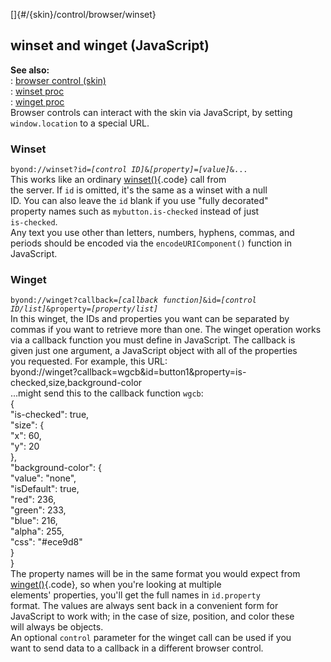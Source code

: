 []{#/{skin}/control/browser/winset}    
## winset and winget (JavaScript)    
**See also:**    
:   [browser control (skin)](/ref/%7Bskin%7D/control/browser/browser.md)    
:   [winset proc](/ref/proc/winset/winset.md)    
:   [winget proc](/ref/proc/winget/winget.md)    
Browser controls can interact with the skin via JavaScript, by setting    
`window.location` to a special URL.    
### Winset    
`byond://winset?id=`*`[control ID]`*`&`*`[property]`*`=`*`[value]`*`&...`    
This works like an ordinary [winset()](/ref/proc/winset/winset.md){.code} call from    
the server. If `id` is omitted, it\'s the same as a winset with a null    
ID. You can also leave the `id` blank if you use \"fully decorated\"    
property names such as `mybutton.is-checked` instead of just    
`is-checked`.    
Any text you use other than letters, numbers, hyphens, commas, and    
periods should be encoded via the `encodeURIComponent()` function in    
JavaScript.    
### Winget    
`byond://winget?callback=`*`[callback function]`*`&id=`*`[control ID/list]`*`&property=`*`[property/list]`*    
In this winget, the IDs and properties you want can be separated by    
commas if you want to retrieve more than one. The winget operation works    
via a callback function you must define in JavaScript. The callback is    
given just one argument, a JavaScript object with all of the properties    
you requested. For example, this URL:    
    byond://winget?callback=wgcb&id=button1&property=is-checked,size,background-color    
\...might send this to the callback function `wgcb`:    
    {    
        "is-checked": true,    
        "size": {    
            "x": 60,    
            "y": 20    
        },    
        "background-color": {    
            "value": "none",    
            "isDefault": true,    
            "red": 236,    
            "green": 233,    
            "blue": 216,    
            "alpha": 255,    
            "css": "#ece9d8"    
        }    
    }    
The property names will be in the same format you would expect from    
[winget()](/ref/proc/winget/winget.md){.code}, so when you\'re looking at multiple    
elements\' properties, you\'ll get the full names in `id.property`    
format. The values are always sent back in a convenient form for    
JavaScript to work with; in the case of size, position, and color these    
will always be objects.    
An optional `control` parameter for the winget call can be used if you    
want to send data to a callback in a different browser control.  